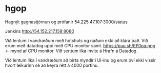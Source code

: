 # hgop
Hagnýt gagnastjórnun og prófanir
54.225.47.107:3000/status 

Jenkins
http://54.152.217.158:8080

Við lentum í vandræðum með hotshots og náðum ekki að klára það. Við erum með datadog uppi með CPU monitor samt. https://puu.sh/EP0pq.png <- mynd af CPU monitor. Við sentum líka invite á Hrafn á Datadog.

Við lentum líka í vandræðum að birta myndir í UI-inu og erum því ekki vissir hvort leikurinn sé að keyra rétt á 4000 portinu.
